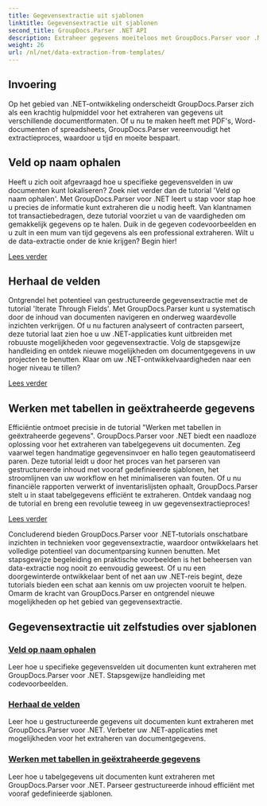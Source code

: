 ```yaml
---
title: Gegevensextractie uit sjablonen
linktitle: Gegevensextractie uit sjablonen
second_title: GroupDocs.Parser .NET API
description: Extraheer gegevens moeiteloos met GroupDocs.Parser voor .NET. Leer specifieke velden op te halen, door gegevens te bladeren en met tabellen in geëxtraheerde inhoud te werken.
weight: 26
url: /nl/net/data-extraction-from-templates/
---
```


## Invoering

Op het gebied van .NET-ontwikkeling onderscheidt GroupDocs.Parser zich als een krachtig hulpmiddel voor het extraheren van gegevens uit verschillende documentformaten. Of u nu te maken heeft met PDF's, Word-documenten of spreadsheets, GroupDocs.Parser vereenvoudigt het extractieproces, waardoor u tijd en moeite bespaart.

## Veld op naam ophalen

Heeft u zich ooit afgevraagd hoe u specifieke gegevensvelden in uw documenten kunt lokaliseren? Zoek niet verder dan de tutorial 'Veld op naam ophalen'. Met GroupDocs.Parser voor .NET leert u stap voor stap hoe u precies de informatie kunt extraheren die u nodig heeft. Van klantnamen tot transactiebedragen, deze tutorial voorziet u van de vaardigheden om gemakkelijk gegevens op te halen. Duik in de gegeven codevoorbeelden en u zult in een mum van tijd gegevens als een professional extraheren. Wilt u de data-extractie onder de knie krijgen? Begin hier!

[Lees verder](./get-field-by-name/)

## Herhaal de velden

Ontgrendel het potentieel van gestructureerde gegevensextractie met de tutorial 'Iterate Through Fields'. Met GroupDocs.Parser kunt u systematisch door de inhoud van documenten navigeren en onderweg waardevolle inzichten verkrijgen. Of u nu facturen analyseert of contracten parseert, deze tutorial laat zien hoe u uw .NET-applicaties kunt uitbreiden met robuuste mogelijkheden voor gegevensextractie. Volg de stapsgewijze handleiding en ontdek nieuwe mogelijkheden om documentgegevens in uw projecten te benutten. Klaar om uw .NET-ontwikkelvaardigheden naar een hoger niveau te tillen?

[Lees verder](./iterate-through-fields/)

## Werken met tabellen in geëxtraheerde gegevens

Efficiëntie ontmoet precisie in de tutorial "Werken met tabellen in geëxtraheerde gegevens". GroupDocs.Parser voor .NET biedt een naadloze oplossing voor het extraheren van tabelgegevens uit documenten. Zeg vaarwel tegen handmatige gegevensinvoer en hallo tegen geautomatiseerd paren. Deze tutorial leidt u door het proces van het parseren van gestructureerde inhoud met vooraf gedefinieerde sjablonen, het stroomlijnen van uw workflow en het minimaliseren van fouten. Of u nu financiële rapporten verwerkt of inventarislijsten ophaalt, GroupDocs.Parser stelt u in staat tabelgegevens efficiënt te extraheren. Ontdek vandaag nog de tutorial en breng een revolutie teweeg in uw gegevensextractieproces!

[Lees verder](./working-with-tables-in-extracted-data/)

Concluderend bieden GroupDocs.Parser voor .NET-tutorials onschatbare inzichten in technieken voor gegevensextractie, waardoor ontwikkelaars het volledige potentieel van documentparsing kunnen benutten. Met stapsgewijze begeleiding en praktische voorbeelden is het beheersen van data-extractie nog nooit zo eenvoudig geweest. Of u nu een doorgewinterde ontwikkelaar bent of net aan uw .NET-reis begint, deze tutorials bieden een schat aan kennis om uw projecten vooruit te helpen. Omarm de kracht van GroupDocs.Parser en ontgrendel nieuwe mogelijkheden op het gebied van gegevensextractie.
## Gegevensextractie uit zelfstudies over sjablonen
### [Veld op naam ophalen](./get-field-by-name/)
Leer hoe u specifieke gegevensvelden uit documenten kunt extraheren met GroupDocs.Parser voor .NET. Stapsgewijze handleiding met codevoorbeelden.
### [Herhaal de velden](./iterate-through-fields/)
Leer hoe u gestructureerde gegevens uit documenten kunt extraheren met GroupDocs.Parser voor .NET. Verbeter uw .NET-applicaties met mogelijkheden voor het extraheren van documentgegevens.
### [Werken met tabellen in geëxtraheerde gegevens](./working-with-tables-in-extracted-data/)
Leer hoe u tabelgegevens uit documenten kunt extraheren met GroupDocs.Parser voor .NET. Parseer gestructureerde inhoud efficiënt met vooraf gedefinieerde sjablonen.